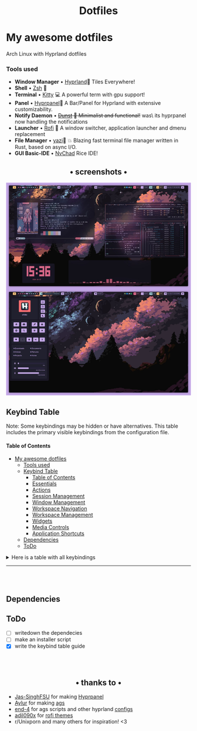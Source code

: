 <div align="center">
    <h1>Dotfiles</h1>
</div>

# My awesome dotfiles

Arch Linux with Hyprland dotfiles

### Tools used

- **Window Manager** • [Hyprland](https://github.com/hyprwm/Hyprland)🎨 Tiles
  Everywhere!
- **Shell** • [Zsh](https://www.zsh.org) 🐚
- **Terminal** • [Kitty](https://github.com/kovidgoyal/kitty) 💻 A powerful term
  with gpu support!
- **Panel** • [Hyprpanel](https://github.com/Jas-SinghFSU/HyprPanel)🍧 A Bar/Panel for Hyprland with extensive customizability.
- **Notify Daemon** • ~~[Dunst](https://github.com/dunst-project/dunst) 🍃
  Minimalist and functional!~~ was\  its hyprpanel now handling the notifications
- **Launcher** • [Rofi](https://github.com/davatorium/rofi) 🚀 A window switcher, application launcher and dmenu replacement
- **File Manager** • [yazi](https://github.com/sxyazi/yazi)🔖 💥 Blazing fast terminal file manager written in Rust, based on async I/O.
- **GUI Basic-IDE** • [NvChad](https://github.com/NvChad/NvChad) Rice
  IDE!

<div align='center'>
    <div align="center">
    <h2>• screenshots •</h2>
    <img src='scr.jpg'>
    </div>
</div>

## Keybind Table

Note: Some keybindings may be hidden or have alternatives. This table includes the primary visible keybindings from the configuration file.

#### Table of Contents
- [My awesome dotfiles](#my-awesome-dotfiles)
    - [Tools used](#tools-used)
  - [Keybind Table](#keybind-table)
      - [Table of Contents](#table-of-contents)
    - [Essentials](#essentials)
    - [Actions](#actions)
    - [Session Management](#session-management)
    - [Window Management](#window-management)
    - [Workspace Navigation](#workspace-navigation)
    - [Workspace Management](#workspace-management)
    - [Widgets](#widgets)
    - [Media Controls](#media-controls)
    - [Application Shortcuts](#application-shortcuts)
  - [Dependencies](#dependencies)
  - [ToDo](#todo)

<details>
  <summary>Here is a table with all keybindings</summary>

### Essentials
| Keybind | Action |
|---------|--------|
| Super + R | Launch terminal (kitty) |
| Ctrl + Super + T | Change wallpaper |

### Actions
| Keybind | Action |
|---------|--------|
| Super + V | Open clipboard history |
| Super + Period | Open emoji picker |
| Super + Shift + S | Take a screenshot (screen snip) |
| Shift + Alt + S | Take a screenshot and open in editor |
| Super + Shift + T | OCR: Screen snip to text |
| Super + Shift + C | Pick color (Hex) |
| Print | Full screenshot to clipboard |
| Ctrl + Print | Full screenshot to file |
| Super + Alt + R | Record region (no sound) |
| Super + Shift + Alt + R | Record screen (with sound) |

### Session Management
| Keybind | Action |
|---------|--------|
| Super + L | Lock session |
| Super + Shift + L | Suspend system |
| Ctrl + Shift + Alt + Super + Delete | Power off |

### Window Management
| Keybind | Action |
|---------|--------|
| Super + Arrow Keys | Move focus in direction |
| Super + Q | Close active window |
| Super + Shift + Alt + Q | Pick and kill a window |
| Super + Shift + Arrow Keys | Move window in direction |
| Super + +/- | Adjust window split ratio |
| Super + Alt + P | Toggle floating |
| Super + Alt + F | Toggle fake fullscreen |
| Super + F | Toggle fullscreen |
| Super + D | Toggle fullscreen (preserve gaps) |

### Workspace Navigation
| Keybind | Action |
|---------|--------|
| Super + [1-0] | Switch to workspace 1-10 |
| Ctrl + Super + Left/Right | Focus left/right workspace |
| Super + Mouse Wheel | Focus left/right workspace |
| Super + Page Up/Down | Focus left/right workspace |

### Workspace Management
| Keybind | Action |
|---------|--------|
| Super + Alt + [1-0] | Move window to workspace 1-10 |
| Ctrl + Super + Shift + Left/Right | Move window to left/right workspace |
| Super + Shift + Mouse Wheel | Move window to left/right workspace |
| Super + Alt + Page Up/Down | Move window to left/right workspace |
| Super + P | Pin window (stays visible on all workspaces) |

### Widgets
| Keybind | Action |
|---------|--------|
| Ctrl + Super + R | Restart widgets |
| Ctrl + Alt + / | Cycle bar mode |
| Super (hold) | Toggle overview/launcher |
| Super + / | Show cheatsheet |
| Super + A | Toggle dashboard menu |
| Super + S | Toggle energy menu |
| Super + M | Toggle media menu |
| Super + N | Toggle notifications menu |
| Ctrl + Alt + Delete | Toggle power menu |
| Ctrl + Super + G | Toggle crosshair |

### Media Controls
| Keybind | Action |
|---------|--------|
| Super + Shift + N | Next track |
| Super + Shift + B | Previous track |
| Super + Shift + P | Play/pause media |

### Application Shortcuts
| Keybind | Action |
|---------|--------|
| Super + T | Launch terminal (foot) |
| Super + Z | Launch Zed (editor) |
| Super + C | Launch VSCode |
| Super + E | Launch file manager (nemo) |
| Ctrl + Super + W | Launch Firefox |
| Super + X | Launch GNOME Text Editor |
| Super + Shift + W | Launch WPS Office |
| Super + I | Launch GNOME Settings |
| Ctrl + Super + V | Launch pavucontrol (volume mixer) |
| Ctrl + Super + Shift + V | Launch EasyEffects |
| Ctrl + Shift + Escape | Launch GNOME System Monitor |
| Ctrl + Super + / | Toggle fallback launcher (anyrun) |
| Super + Alt + / | Toggle fallback launcher (fuzzel) |

</details>

---

<br/>
<br/>

## Dependencies

## ToDo

- [ ] writedown the dependecies
- [ ] make an installer script
- [X] write the keybind table guide

<div align='center'>
    <br/>
    <br/>
    <div align="center">
        <h2>• thanks to  •</h2>
    </div>
</div>

- [Jas-SinghFSU](https://github.com/Jas-SinghFSU/) for making [Hyprpanel](https://github.com/Jas-SinghFSU/HyprPanel)
- [Aylur](https://github.com/Aylur/) for making [ags](https://github.com/Aylur/ags)
- [end-4](https://github.com/end-4) for ags scripts and other hyprland [configs](https://github.com/end-4/dots-hyprland)
- [adil090x](https://github.com/adi1090x/) for [rofi themes](https://github.com/adi1090x/rofi)
- r/Unixporn and many others for inspiration! <3
